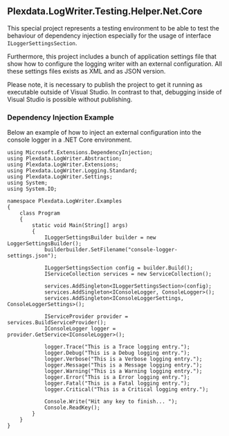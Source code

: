 ﻿
## Plexdata.LogWriter.Testing.Helper.Net.Core

This special project represents a testing environment to be able 
to test the behaviour of dependency injection especially for the 
usage of interface `ILoggerSettingsSection`.

Furthermore, this project includes a bunch of application settings 
file that show how to configure the logging writer with an external 
configuration. All these settings files exists as XML and as JSON 
version.

Please note, it is necessary to publish the project to get it running 
as executable outside of Visual Studio. In contrast to that, debugging 
inside of Visual Studio is possible without publishing.

### Dependency Injection Example

Below an example of how to inject an external configuration into the 
console logger in a .NET Core environment.

```
using Microsoft.Extensions.DependencyInjection;
using Plexdata.LogWriter.Abstraction;
using Plexdata.LogWriter.Extensions;
using Plexdata.LogWriter.Logging.Standard;
using Plexdata.LogWriter.Settings;
using System;
using System.IO;

namespace Plexdata.LogWriter.Examples
{
    class Program
    {
        static void Main(String[] args)
        {
            ILoggerSettingsBuilder builder = new LoggerSettingsBuilder();
            builderbuilder.SetFilename("console-logger-settings.json");

            ILoggerSettingsSection config = builder.Build();
            IServiceCollection services = new ServiceCollection();

            services.AddSingleton<ILoggerSettingsSection>(config);
            services.AddSingleton<IConsoleLogger, ConsoleLogger>();
            services.AddSingleton<IConsoleLoggerSettings, ConsoleLoggerSettings>();

            IServiceProvider provider = services.BuildServiceProvider();
            IConsoleLogger logger = provider.GetService<IConsoleLogger>();

            logger.Trace("This is a Trace logging entry.");
            logger.Debug("This is a Debug logging entry.");
            logger.Verbose("This is a Verbose logging entry.");
            logger.Message("This is a Message logging entry.");
            logger.Warning("This is a Warning logging entry.");
            logger.Error("This is a Error logging entry.");
            logger.Fatal("This is a Fatal logging entry.");
            logger.Critical("This is a Critical logging entry.");

            Console.Write("Hit any key to finish... ");
            Console.ReadKey();
        }
    }
}
```
